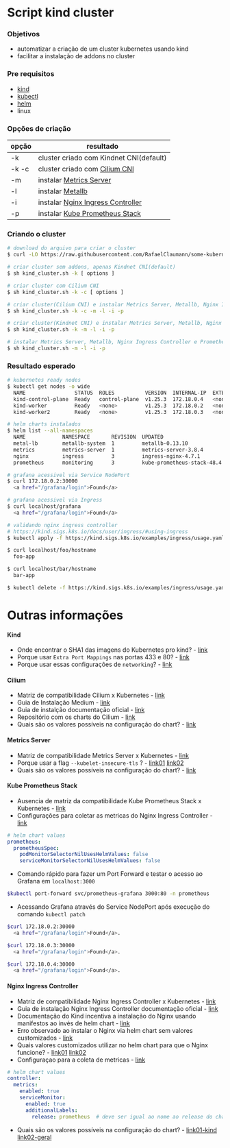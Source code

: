 # Script kind cluster

### Objetivos
- automatizar a criação de um cluster kubernetes usando kind
- facilitar a instalação de addons no cluster

### Pre requisitos
- [kind](https://kind.sigs.k8s.io/)
- [kubectl](https://kubernetes.io/docs/tasks/tools/install-kubectl-linux/)
- [helm](https://helm.sh/)
- linux

### Opções de criação
| opção 	                     | resultado                                                                                                                        | 
|------------------------------|----------------------------------------------------------------------------------------------------------------------------------|
| -k                           | cluster criado com Kindnet CNI(default)        |
| -k -c                        | cluster criado com [Cilium CNI](https://github.com/cilium/cilium) |
| -m                           | instalar [Metrics Server](https://github.com/kubernetes-sigs/metrics-server)  |
| -l                           | instalar [Metallb](https://github.com/metallb/metallb)  |
| -i                           | instalar [Nginx Ingress Controller](https://github.com/kubernetes/ingress-nginx)  |
| -p                           | instalar [Kube Prometheus Stack](https://github.com/prometheus-community/helm-charts/tree/main/charts/kube-prometheus-stack)  |

### Criando o cluster
``` bash
# download do arquivo para criar o cluster
$ curl -LO https://raw.githubusercontent.com/RafaelClaumann/some-kubernetes-study/main/kind_cluster.sh

# criar cluster sem addons, apenas Kindnet CNI(default)
$ sh kind_cluster.sh -k [ options ]

# criar cluster com Cilium CNI
$ sh kind_cluster.sh -k -c [ options ]

# criar cluster(Cilium CNI) e instalar Metrics Server, Metallb, Nginx Ingress Controller e Prometheus Stack
$ sh kind_cluster.sh -k -c -m -l -i -p

# criar cluster(Kindnet CNI) e instalar Metrics Server, Metallb, Nginx Ingress Controller e Prometheus Stack
$ sh kind_cluster.sh -k -m -l -i -p

# instalar Metrics Server, Metallb, Nginx Ingress Controller e Prometheus Stack em um cluster existente
$ sh kind_cluster.sh -m -l -i -p
```

### Resultado esperado
``` bash
# kubernetes ready nodes
$ kubectl get nodes -o wide     
  NAME                STATUS  ROLES          VERSION  INTERNAL-IP  EXTERNAL-IP  OS-IMAGE        CONTAINER-RUNTIME
  kind-control-plane  Ready   control-plane  v1.25.3  172.18.0.4   <none>       Ubuntu 22.04.1  containerd://1.6.9
  kind-worker         Ready   <none>         v1.25.3  172.18.0.2   <none>       Ubuntu 22.04.1  containerd://1.6.9
  kind-worker2        Ready   <none>         v1.25.3  172.18.0.3   <none>       Ubuntu 22.04.1  containerd://1.6.9

# helm charts instalados
$ helm list --all-namespaces  
  NAME            NAMESPACE       REVISION  UPDATED                         STATUS
  metal-lb        metallb-system  1         metallb-0.13.10                 v0.13.10
  metrics         metrics-server  1         metrics-server-3.8.4            0.6.2
  nginx           ingress         3         ingress-nginx-4.7.1             1.8.1
  prometheus      monitoring      3         kube-prometheus-stack-48.4.0    v0.66.0

# grafana acessivel via Service NodePort
$ curl 172.18.0.2:30000
  <a href="/grafana/login">Found</a>

# grafana acessivel via Ingress
$ curl localhost/grafana
  <a href="/grafana/login">Found</a>

# validando nginx ingress controller
# https://kind.sigs.k8s.io/docs/user/ingress/#using-ingress
$ kubectl apply -f https://kind.sigs.k8s.io/examples/ingress/usage.yaml

$ curl localhost/foo/hostname
  foo-app

$ curl localhost/bar/hostname
  bar-app

$ kubectl delete -f https://kind.sigs.k8s.io/examples/ingress/usage.yaml
```

# Outras informações 

#### Kind
- Onde encontrar o SHA1 das imagens do Kubernetes pro kind? - [link](https://github.com/kubernetes-sigs/kind/releases/tag/v0.17.0)
- Porque usar `Extra Port Mappings` nas portas 433 e 80? - [link](https://kind.sigs.k8s.io/docs/user/ingress/#create-cluster)
- Porque usar essas configurações de `networking`? - [link](https://medium.com/@charled.breteche/kind-cluster-with-cilium-and-no-kube-proxy-c6f4d84b5a9d)

#### Cilium
- Matriz de compatibilidade Cilium x Kubernetes - [link](https://docs.cilium.io/en/stable/network/kubernetes/compatibility/)
- Guia de Instalação Medium - [link](https://medium.com/@charled.breteche/kind-cluster-with-cilium-and-no-kube-proxy-c6f4d84b5a9d)
- Guia de instalção documentação oficial - [link](https://docs.cilium.io/en/stable/installation/k8s-install-helm/)
- Repositório com os charts do Cilium - [link](https://quay.io/repository/cilium/cilium?tab=tags&tag=latest)
- Quais são os valores possíveis na configuração do chart? - [link](https://github.com/cilium/cilium/blob/master/install/kubernetes/cilium/values.yaml)

#### Metrics Server
- Matriz de compatibilidade Metrics Server x Kubernetes - [link](https://github.com/kubernetes-sigs/metrics-server#compatibility-matrix)
- Porque usar a flag `--kubelet-insecure-tls` ? - [link01](https://github.com/kubernetes-sigs/kind/issues/398#issuecomment-478311167) [link02](https://github.com/kubernetes-sigs/metrics-server/blob/master/README.md#configuration)
- Quais são os valores possíveis na configuração do chart? - [link](https://github.com/kubernetes-sigs/metrics-server/blob/master/charts/metrics-server/values.yaml)

#### Kube Prometheus Stack
- Ausencia de matriz da compatibilidade Kube Prometheus Stack x Kubernetes - [link](https://github.com/prometheus-community/helm-charts/issues/97)
- Configurações para coletar as metricas do Nginx Ingress Controller - [link](https://kubernetes.github.io/ingress-nginx/user-guide/monitoring/#configure-prometheus)
``` yaml
# helm chart values
prometheus:
  prometheusSpec:
    podMonitorSelectorNilUsesHelmValues: false
    serviceMonitorSelectorNilUsesHelmValues: false
```
- Comando rápido para fazer um Port Forward e testar o acesso ao Grafana em `localhost:3000`
``` bash
$kubectl port-forward svc/prometheus-grafana 3000:80 -n prometheus
```
- Acessando Grafana através do Service NodePort após execução do comando `kubectl patch`
``` bash
$curl 172.18.0.2:30000
  <a href="/grafana/login">Found</a>.

$curl 172.18.0.3:30000
  <a href="/grafana/login">Found</a>.

$curl 172.18.0.4:30000
  <a href="/grafana/login">Found</a>.
```

#### Nginx Ingress Controller
- Matriz de compatibilidade Nginx Ingress Controller x Kubernetes - [link](https://github.com/kubernetes/ingress-nginx#supported-versions-table)
- Guia de instalação Nginx Ingress Controller documentação oficial - [link](https://kubernetes.github.io/ingress-nginx/deploy/)
- Documentação do Kind incentiva a instalação do Nginx usando manifestos ao invés de helm chart - [link](https://kind.sigs.k8s.io/docs/user/ingress/#ingress-nginx)
- Erro observado ao instalar o Nginx via helm chart sem valores customizados - [link](https://sam-thomas.medium.com/kubernetes-ingressclass-error-ingress-does-not-contain-a-valid-ingressclass-78aab72c15a6)
- Quais valores customizados utilizar no helm chart para que o Nginx funcione? - [link01](https://github.com/kubernetes-sigs/kind/issues/1693#issuecomment-1166157946) [link02](https://github.com/kubernetes/ingress-nginx/blob/main/hack/manifest-templates/provider/kind/values.yaml)
- Configuraçao para a coleta de metricas - [link](https://kubernetes.github.io/ingress-nginx/user-guide/monitoring/#re-configure-nginx-ingress-controller)
``` yaml
# helm chart values
controller:
  metrics:
    enabled: true
    serviceMonitor:
      enabled: true
      additionalLabels:
        release: prometheus  # deve ser igual ao nome ao release do chart kube-prometheus-stack
```
- Quais são os valores possíveis na configuração do chart? - [link01-kind](https://github.com/kubernetes/ingress-nginx/blob/main/hack/manifest-templates/provider/kind/values.yaml) [link02-geral](https://github.com/kubernetes/ingress-nginx/blob/main/charts/ingress-nginx/values.yaml)
